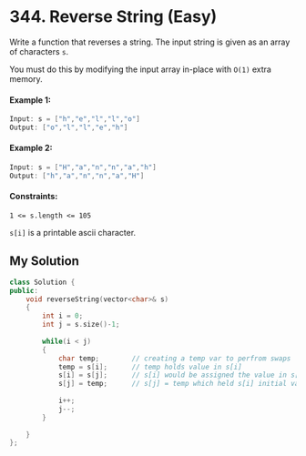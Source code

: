 # 344. Reverse String (Easy)

Write a function that reverses a string. The input string is given as an array of characters `s`.

You must do this by modifying the input array in-place with `O(1)` extra memory.

#### Example 1:

```c++
Input: s = ["h","e","l","l","o"]
Output: ["o","l","l","e","h"]
```


#### Example 2:

```c++
Input: s = ["H","a","n","n","a","h"]
Output: ["h","a","n","n","a","H"]
```

#### Constraints:
`1 <= s.length <= 105`

`s[i]` is a printable ascii character.


## My Solution

```c++
class Solution {
public:
    void reverseString(vector<char>& s) 
    {
        int i = 0;
        int j = s.size()-1;
        
        while(i < j)
        {
            char temp;        // creating a temp var to perfrom swaps
            temp = s[i];      // temp holds value in s[i]
            s[i] = s[j];      // s[i] would be assigned the value in s[j] - half of the swap complete
            s[j] = temp;      // s[j] = temp which held s[i] initial value - full swap complete
    
            i++;
            j--;
        }
        
    }
};
```

